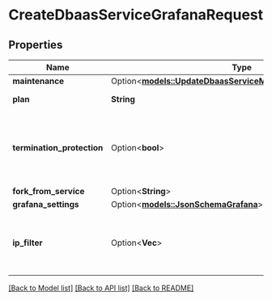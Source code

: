 # CreateDbaasServiceGrafanaRequest

## Properties

Name | Type | Description | Notes
------------ | ------------- | ------------- | -------------
**maintenance** | Option<[**models::UpdateDbaasServiceMysqlRequestMaintenance**](update_dbaas_service_mysql_request_maintenance.md)> |  | [optional]
**plan** | **String** | Subscription plan | 
**termination_protection** | Option<**bool**> | Service is protected against termination and powering off | [optional]
**fork_from_service** | Option<**String**> |  | [optional]
**grafana_settings** | Option<[**models::JsonSchemaGrafana**](json-schema-grafana.md)> |  | [optional]
**ip_filter** | Option<**Vec<String>**> | Allowed CIDR address blocks for incoming connections | [optional]

[[Back to Model list]](../README.md#documentation-for-models) [[Back to API list]](../README.md#documentation-for-api-endpoints) [[Back to README]](../README.md)


